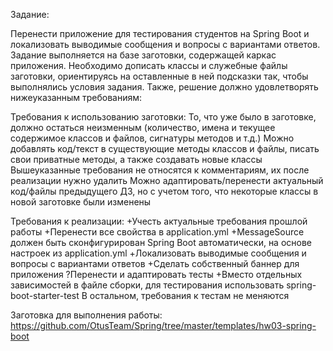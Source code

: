 Задание:

Перенести приложение для тестирования студентов на Spring Boot и локализовать выводимые сообщения и вопросы с вариантами ответов. 
Задание выполняется на базе заготовки, содержащей каркас приложения.
Необходимо дописать классы и служебные файлы заготовки, ориентируясь на оставленные в ней подсказки так, 
чтобы выполнялись условия задания. 
Также, решение должно удовлетворять нижеуказанным требованиям: 

Требования к использованию заготовки:
То, что уже было в заготовке, должно остаться неизменным 
(количество, имена и текущее содержимое классов и файлов, сигнатуры методов и т.д.)
Можно добавлять код/текст в существующие методы классов и файлы, писать свои приватные методы, а также создавать новые классы
Вышеуказанные требования не относятся к комментариям, их после реализации нужно удалить
Можно адаптировать/перенести актуальный код/файлы предыдущего ДЗ, но с учетом того, 
что некоторые классы в новой заготовке были изменены

Требования к реализации:
+Учесть актуальные требования прошлой работы
+Перенести все свойства в application.yml
+MessageSource должен быть сконфигурирован Spring Boot автоматически, на основе настроек из application.yml
+Локализовать выводимые сообщения и вопросы с вариантами ответов
+Сделать собственный баннер для приложения
?Перенести и адаптировать тесты
+Вместо отдельных зависимостей в файле сборки, для тестирования использовать spring-boot-starter-test
В остальном, требования к тестам не меняются

Заготовка для выполнения работы: https://github.com/OtusTeam/Spring/tree/master/templates/hw03-spring-boot

